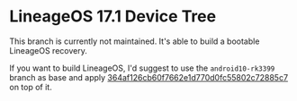 # LineageOS 17.1 Device Tree
This branch is currently not maintained. It's able to build a bootable LineageOS recovery.

If you want to build LineageOS, I'd suggest to use the `android10-rk3399` branch as base and apply [364af126cb60f7662e1d770d0fc55802c72885c7](https://github.com/TBT8A10/android_device_rockchip_rk3368a/commit/364af126cb60f7662e1d770d0fc55802c72885c7) on top of it.
